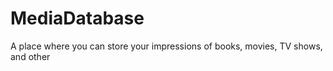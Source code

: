 # MediaDatabase
A place where you can store your impressions of books, movies, TV shows, and other 
